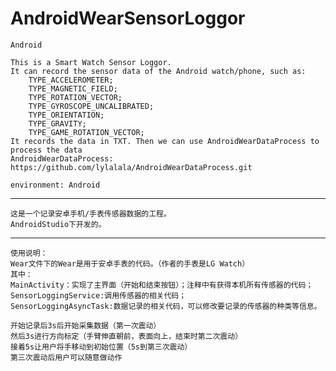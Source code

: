 # AndroidWearSensorLoggor
    Android

    This is a Smart Watch Sensor Loggor.
    It can record the sensor data of the Android watch/phone, such as:
        TYPE_ACCELEROMETER;
        TYPE_MAGNETIC_FIELD;
        TYPE_ROTATION_VECTOR;
        TYPE_GYROSCOPE_UNCALIBRATED;
        TYPE_ORIENTATION;
        TYPE_GRAVITY;
        TYPE_GAME_ROTATION_VECTOR;
    It records the data in TXT. Then we can use AndroidWearDataProcess to process the data
    AndroidWearDataProcess: https://github.com/lylalala/AndroidWearDataProcess.git
    
    environment: Android
--------------------------------------------------------------------------------
    
    这是一个记录安卓手机/手表传感器数据的工程。
    AndroidStudio下开发的。

--------------------------------------------------------------------------------
    使用说明：
    Wear文件下的Wear是用于安卓手表的代码。（作者的手表是LG Watch）
    其中：
    MainActivity：实现了主界面（开始和结束按钮）；注释中有获得本机所有传感器的代码；
    SensorLoggingService:调用传感器的相关代码；
    SensorLoggingAsyncTask:数据记录的相关代码，可以修改要记录的传感器的种类等信息。

    开始记录后3s后开始采集数据（第一次震动）
    然后3s进行方向标定（手臂伸直朝前，表面向上，结束时第二次震动）
    接着5s让用户将手移动到初始位置（5s到第三次震动）
    第三次震动后用户可以随意做动作